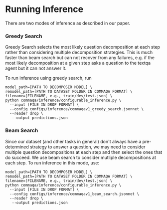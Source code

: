 # Running Inference
There are two modes of inference as described in our paper.

### Greedy Search
Greedy Search selects the most likely question decomposition at each step rather than considering
multiple decomposition strategies. This is much faster than beam search but can not recover from any
failures, e.g. if the most likely decomposition at a given step asks a question to the textqa agent
but it can not answer it.

To run inference using greedy search, run
```shell
model_path=[PATH TO DECOMPOSER MODEL] \
remodel_path=[PATH TO DATASET FOLDER IN COMMAQA FORMAT] \
filename=[FILENAME, e.g., train/dev/test.json] \
python commaqa/inference/configurable_inference.py \
  --input [FILE IN DROP FORMAT] \
  --config configs/inference/commaqav1_greedy_search.jsonnet \
  --reader drop \
   --output predictions.json
```

### Beam Search
Since our dataset (and other tasks in general) don't always have a pre-determined strategy to answer
a question, we may need to consider multiple question decompositions at each step and then select
the ones that do succeed. We use beam search to consider mutliple decompositions at each step. To
run inference in this mode, use:

```shell
model_path=[PATH TO DECOMPOSER MODEL] \
remodel_path=[PATH TO DATASET FOLDER IN COMMAQA FORMAT] \
filename=[FILENAME, e.g., train/dev/test.json] \
python commaqa/inference/configurable_inference.py \
  --input [FILE IN DROP FORMAT] \
  --config configs/inference/commaqav1_beam_search.jsonnet \
  --reader drop \
   --output predictions.json
```